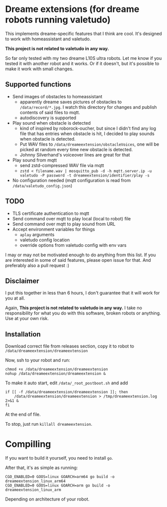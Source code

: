 # Dreame extensions (for dreame robots running valetudo)

This implements dreame-specific features that I think are cool. It's designed to work with homeassistant and valetudo.

**This project is not related to valetudo in any way.**

So far only tested with my two dreame L10S ultra robots. Let me know if you tested it with another robot and it works.
Or if it doesn't, but it's possible to make it work with small changes.

## Supported functions
 - Send images of obstacles to homeassistant
   - apparently dreame saves pictures of obstacles to `/data/record/*.jpg`.
     I watch this directory for changes and publish contents of said files to mqtt.
   - autodiscovery is supported
 - Play sound when obstacle is detected
   - kind of inspired by roborock-oucher, but since I didn't find any log file that has entries when obstacle is hit,
     I decided to play sounds when obstacle is detected.
   - Put WAV files to `/data/dreameextension/obstacleVoices`, one will be picked at random every time new obstacle is detected.
   - Johnny Silverhand's voiceover lines are great for that
 - Play sound from mqtt
   - send zstd-compressed WAV file via mqtt
   - `zstd < filename.wav | mosquitto_pub -d -h mqtt.server.ip -u valetudo -P password -t dreameextension/identifier/play -s`
 - No configuration needed (mqtt configuration is read from `/data/valetudo_config.json`)

## TODO
 - TLS certificate authentication to mqtt
 - Send command over mqtt to play local (local to robot) file
 - Send command over mqtt to play sound from URL
 - Accept environment variables for things
   - `aplay` arguments
   - valetudo config location
   - override options from valetudo config with env vars

I may or may not be motivated enough to do anything from this list. If you are interested in some of said features,
please open issue for that. And preferably also a pull request :)

## Disclaimer
I put this together in less than 6 hours, I don't guarantee that it will work for you at all.

Again, **This project is not related to valetudo in any way.** I take no responsibility for what you do with this
software, broken robots or anything. Use at your own risk.

## Installation

Download correct file from releases section, copy it to robot to `/data/dreameextension/dreameextension`

Now, ssh to your robot and run:
```shell
chmod +x /data/dreameextension/dreameextension
nohup /data/dreameextension/dreameextension &
```

To make it auto start, edit `/data/_root_postboot.sh` and add

```shell
if [[ -f /data/dreameextension/dreameextension ]]; then
	/data/dreameextension/dreameextension > /tmp/dreameextension.log 2>&1 &
fi
```
At the end of file.

To stop, just run `killall dreameextension`.

# Compilling
If you want to build it yourself, you need to install `go`.

After that, it's as simple as running:
```shell
CGO_ENABLED=0 GOOS=linux GOARCH=arm64 go build -o dreameextension_linux_arm64
CGO_ENABLED=0 GOOS=linux GOARCH=arm go build -o dreameextension_linux_arm
```
Depending on architecture of your robot.